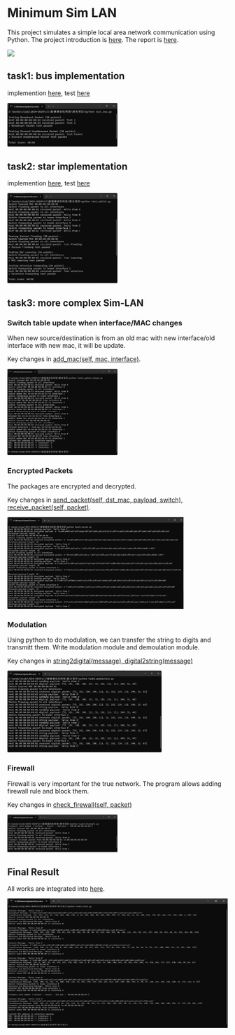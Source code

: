 # Minimum Sim LAN
This project simulates a simple local area network communication using Python. The project introduction is [here](https://github.com/ensomnia16/EE315-24-Proj). The report is [here](https://github.com/Wendy-Ying/Minimum-Sim-LAN/blob/main/report.pdf).

![](https://github.com/Wendy-Ying/Minimum-Sim-LAN/blob/main/output.gif)

## task1: bus implementation
implemention [here](https://github.com/Wendy-Ying/Minimum-Sim-LAN/blob/main/skeleton_bus.py), test [here](https://github.com/Wendy-Ying/Minimum-Sim-LAN/blob/main/test_bus.py)

<img src="./test_bus.png" width="50%">

## task2: star implementation
implemention [here](https://github.com/Wendy-Ying/Minimum-Sim-LAN/blob/main/skeleton_switch.py), test [here](https://github.com/Wendy-Ying/Minimum-Sim-LAN/blob/main/test_switch.py)

<img src="./test_switch.png" width="50%">

## task3: more complex Sim-LAN
### Switch table update when interface/MAC changes
When new source/destination is from an old mac with new interface/old interface with new mac, it will be update.

Key changes in [add_mac(self, mac, interface)](https://github.com/Wendy-Ying/Minimum-Sim-LAN/blob/main/task3_update_change.py#L66).

<img src="./task3_update_change.png" width="50%">

### Encrypted Packets
The packages are encrypted and decrypted.

Key changes in [send_packet(self, dst_mac, payload, switch), receive_packet(self, packet)](https://github.com/Wendy-Ying/Minimum-Sim-LAN/blob/main/task3_secret.py).

<img src="./task3_secret.png" width="80%">

### Modulation
Using python to do modulation, we can transfer the string to digits and transmitt them. Write modulation module and demoulation module.

Key changes in [string2digital(message), digital2string(message)](https://github.com/Wendy-Ying/Minimum-Sim-LAN/blob/main/task3_modulation.py#L4)

<img src="./task3_modulation.png" width="70%">

### Firewall
Firewall is very important for the true network. The program allows adding firewall rule and block them.

Key changes in [check_firewall(self, packet)](https://github.com/Wendy-Ying/Minimum-Sim-LAN/blob/main/task3_firewall.py#L72)

<img src="./task3_firewall.png" width="50%">


## Final Result
All works are integrated into [here](https://github.com/Wendy-Ying/Minimum-Sim-LAN/blob/main/task3_final.py).

<img src="./task3_final.png" width="100%">
